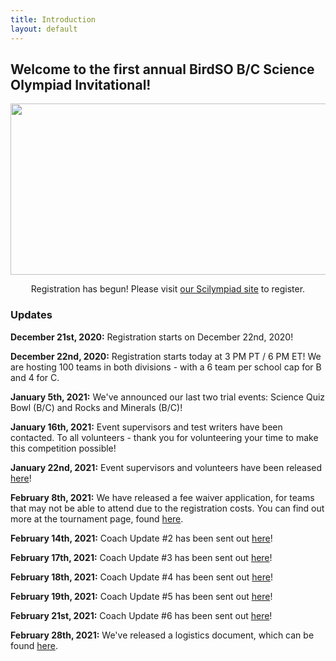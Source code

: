 ```yaml
---
title: Introduction
layout: default
---
```


## Welcome to the first annual BirdSO B/C Science Olympiad Invitational!

<p align="center">
  <img width="575" height="274" src="https://cdn.discordapp.com/attachments/788658199455727648/789258589851222016/BirdSOLogoFull2.png">
</p>
<p align="center">
  Registration has begun! Please visit <a href="https://scilympiad.com/birdso">our Scilympiad site</a> to register.
</p>

<h3>Updates</h3>

<b>December 21st, 2020:</b> Registration starts on December 22nd, 2020!

<b>December 22nd, 2020:</b> Registration starts today at 3 PM PT / 6 PM ET! We are hosting 100 teams in both divisions - with a 6 team per school cap for B and 4 for C.        

<b>January 5th, 2021:</b> We've announced our last two trial events: Science Quiz Bowl (B/C) and Rocks and Minerals (B/C)!

<b>January 16th, 2021:</b> Event supervisors and test writers have been contacted. To all volunteers - thank you for volunteering your time to make this competition possible!

<b>January 22nd, 2021:</b> Event supervisors and volunteers have been released [here](https://birdscienceolympiad.github.io/BirdSO/eventsups)!

<b>February 8th, 2021:</b> We have released a fee waiver application, for teams that may not be able to attend due to the registration costs. You can find out more at the tournament page, found [here](https://birdscienceolympiad.github.io/BirdSO/tournament).

<b>February 14th, 2021:</b> Coach Update #2 has been sent out [here](https://docs.google.com/document/d/1-Xh9DhxO06UUcMBV3x1cKrkRnLtZBbwXNCIDazhQF_k/edit)!

<b>February 17th, 2021:</b> Coach Update #3 has been sent out [here](https://docs.google.com/document/d/1-Xh9DhxO06UUcMBV3x1cKrkRnLtZBbwXNCIDazhQF_k/edit)!

<b>February 18th, 2021:</b> Coach Update #4 has been sent out [here](https://docs.google.com/document/d/1-Xh9DhxO06UUcMBV3x1cKrkRnLtZBbwXNCIDazhQF_k/edit)!

<b>February 19th, 2021:</b> Coach Update #5 has been sent out [here](https://docs.google.com/document/d/1-Xh9DhxO06UUcMBV3x1cKrkRnLtZBbwXNCIDazhQF_k/edit)!

<b>February 21st, 2021:</b> Coach Update #6 has been sent out [here](https://docs.google.com/document/d/1-Xh9DhxO06UUcMBV3x1cKrkRnLtZBbwXNCIDazhQF_k/edit)!

<b>February 28th, 2021:</b> We've released a logistics document, which can be found [here](https://birdscienceolympiad.github.io/BirdSO/BirdSO_Logistics_1.pdf).
